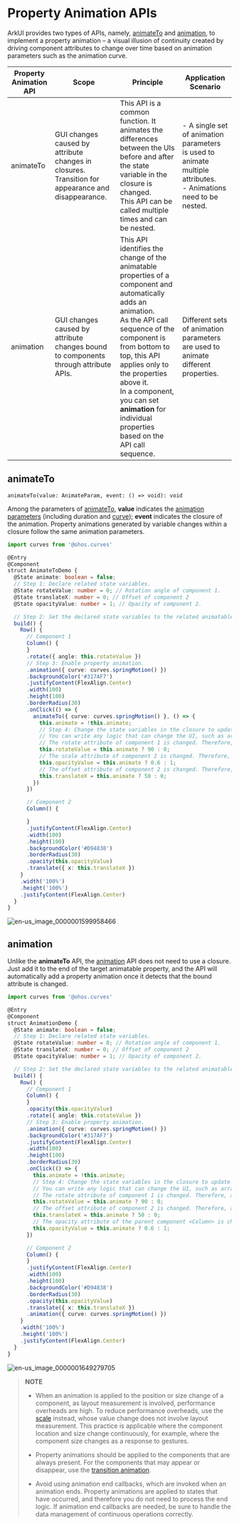 # Property Animation APIs


ArkUI provides two types of APIs, namely, [animateTo](../reference/arkui-ts/ts-explicit-animation.md) and [animation](../reference/arkui-ts/ts-animatorproperty.md), to implement a property animation – a visual illusion of continuity created by driving component attributes to change over time based on animation parameters such as the animation curve.


| Property Animation API| Scope| Principle| Application Scenario|
| -------- | -------- | -------- | -------- |
| animateTo | GUI changes caused by attribute changes in closures.<br>Transition for appearance and disappearance.| This API is a common function. It animates the differences between the UIs before and after the state variable in the closure is changed.<br>This API can be called multiple times and can be nested. | - A single set of animation parameters is used to animate multiple attributes.<br>- Animations need to be nested. |
| animation | GUI changes caused by attribute changes bound to components through attribute APIs.| This API identifies the change of the animatable properties of a component and automatically adds an animation.<br>As the API call sequence of the component is from bottom to top, this API applies only to the properties above it.<br>In a component, you can set **animation** for individual properties based on the API call sequence.| Different sets of animation parameters are used to animate different properties.|


## animateTo


```
animateTo(value: AnimateParam, event: () => void): void
```

Among the parameters of [animateTo](../reference/arkui-ts/ts-explicit-animation.md), **value** indicates the [animation parameters](../reference/arkui-ts/ts-explicit-animation.md#animateparam) (including duration and [curve](../reference/apis/js-apis-curve.md#curve)); **event** indicates the closure of the animation. Property animations generated by variable changes within a closure follow the same animation parameters.


```ts
import curves from '@ohos.curves'

@Entry
@Component
struct AnimateToDemo {
  @State animate: boolean = false;
  // Step 1: Declare related state variables.
  @State rotateValue: number = 0; // Rotation angle of component 1.
  @State translateX: number = 0; // Offset of component 2
  @State opacityValue: number = 1; // Opacity of component 2.

  // Step 2: Set the declared state variables to the related animatable property APIs.
  build() {
    Row() {
      // Component 1
      Column() {
      }
      .rotate({ angle: this.rotateValue })
      // Step 3: Enable property animation.
      .animation({ curve: curves.springMotion() })
      .backgroundColor('#317AF7')
      .justifyContent(FlexAlign.Center)
      .width(100)
      .height(100)
      .borderRadius(30)
      .onClick(() => {
        animateTo({ curve: curves.springMotion() }, () => {
          this.animate = !this.animate;
          // Step 4: Change the state variables in the closure to update the UI.
          // You can write any logic that can change the UI, such as array adding and visibility control. The system detects the differences between the new UI and the previous UI and adds animations for the differences.
          // The rotate attribute of component 1 is changed. Therefore, a rotate animation is added to component 1.
          this.rotateValue = this.animate ? 90 : 0;
          // The scale attribute of component 2 is changed. Therefore, a scale animation is added to component 2.
          this.opacityValue = this.animate ? 0.6 : 1;
          // The offset attribute of component 2 is changed. Therefore, an offset animation is added to component 2.
          this.translateX = this.animate ? 50 : 0;
        })
      })

      // Component 2
      Column() {

      }
      .justifyContent(FlexAlign.Center)
      .width(100)
      .height(100)
      .backgroundColor('#D94838')
      .borderRadius(30)
      .opacity(this.opacityValue)
      .translate({ x: this.translateX })
    }
    .width('100%')
    .height('100%')
    .justifyContent(FlexAlign.Center)
  }
}
```

![en-us_image_0000001599958466](figures/en-us_image_0000001599958466.gif)


## animation

Unlike the **animateTo** API, the [animation](../reference/arkui-ts/ts-animatorproperty.md) API does not need to use a closure. Just add it to the end of the target animatable property, and the API will automatically add a property animation once it detects that the bound attribute is changed.


```ts
import curves from '@ohos.curves'

@Entry
@Component
struct AnimationDemo {
  @State animate: boolean = false;
  // Step 1: Declare related state variables.
  @State rotateValue: number = 0; // Rotation angle of component 1.
  @State translateX: number = 0; // Offset of component 2
  @State opacityValue: number = 1; // Opacity of component 2.

  // Step 2: Set the declared state variables to the related animatable property APIs.
  build() {
    Row() {
      // Component 1
      Column() {
      }
      .opacity(this.opacityValue)
      .rotate({ angle: this.rotateValue })
      // Step 3: Enable property animation.
      .animation({ curve: curves.springMotion() })
      .backgroundColor('#317AF7')
      .justifyContent(FlexAlign.Center)
      .width(100)
      .height(100)
      .borderRadius(30)
      .onClick(() => {
        this.animate = !this.animate;
        // Step 4: Change the state variables in the closure to update the UI.
        // You can write any logic that can change the UI, such as array adding and visibility control. The system detects the differences between the new UI and the previous UI and adds animations for the differences.
        // The rotate attribute of component 1 is changed. Therefore, a rotate animation is added to component 1.
        this.rotateValue = this.animate ? 90 : 0;
        // The offset attribute of component 2 is changed. Therefore, an offset animation is added to component 2.
        this.translateX = this.animate ? 50 : 0;
        // The opacity attribute of the parent component <Column> is changed, which results in an opacity change of its child components. Therefore, opacity animations are added to <Column> and its child components.
        this.opacityValue = this.animate ? 0.6 : 1;
      })

      // Component 2
      Column() {
      }
      .justifyContent(FlexAlign.Center)
      .width(100)
      .height(100)
      .backgroundColor('#D94838')
      .borderRadius(30)
      .opacity(this.opacityValue)
      .translate({ x: this.translateX })
      .animation({ curve: curves.springMotion() })
    }
    .width('100%')
    .height('100%')
    .justifyContent(FlexAlign.Center)
  }
}
```

![en-us_image_0000001649279705](figures/en-us_image_0000001649279705.gif)

> **NOTE**
> - When an animation is applied to the position or size change of a component, as layout measurement is involved, performance overheads are high. To reduce performance overheads, use the [scale](../reference/arkui-ts/ts-universal-attributes-transformation.md) instead, whose value change does not involve layout measurement. This practice is applicable where the component location and size change continuously, for example, where the component size changes as a response to gestures.
> 
> - Property animations should be applied to the components that are always present. For the components that may appear or disappear, use the [transition animation](arkts-transition-overview.md).
> 
> - Avoid using animation end callbacks, which are invoked when an animation ends. Property animations are applied to states that have occurred, and therefore you do not need to process the end logic. If animation end callbacks are needed, be sure to handle the data management of continuous operations correctly.

